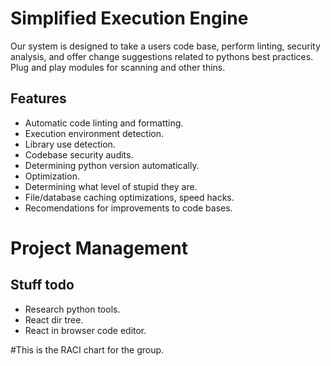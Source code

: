 # Simplified Execution Engine

Our system is designed to take a users code base, perform linting, security analysis, and offer change suggestions related to pythons best practices.
Plug and play modules for scanning and other thins.

## Features
   - Automatic code linting and formatting.
   - Execution environment detection.
   - Library use detection.
   - Codebase security audits.
   - Determining python version automatically.
   - Optimization.
   - Determining what level of stupid they are.
   - File/database caching optimizations, speed hacks.
   - Recomendations for improvements to code bases.

# Project Management

## Stuff todo
   - Research python tools.
   - React dir tree.
   - React in browser code editor.


#This is the RACI chart for the group.
